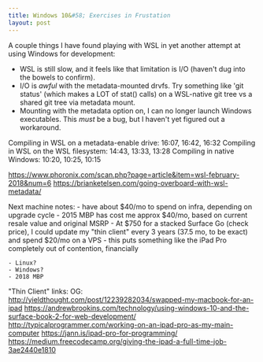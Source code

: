 ```yaml
---
title: Windows 10&#58; Exercises in Frustation
layout: post
---
```


A couple things I have found playing with WSL in yet another attempt at using Windows for development:

 - WSL is still slow, and it feels like that limitation is I/O (haven't dug into the bowels to confirm). 
 - I/O is *awful* with the metadata-mounted drvfs. Try something like 'git status' (which makes a LOT of stat() calls) on a WSL-native git tree vs a shared git tree via metadata mount.
 - Mounting with the metadata option on, I can no longer launch Windows executables. This *must* be a bug, but I haven't yet figured out a workaround.

Compiling in WSL on a metadata-enable drive: 16:07, 16:42, 16:32
Compiling in WSL on the WSL filesystem: 14:43, 13:33, 13:28
Compiling in native Windows: 10:20, 10:25, 10:15

https://www.phoronix.com/scan.php?page=article&item=wsl-february-2018&num=6
https://brianketelsen.com/going-overboard-with-wsl-metadata/

Next machine notes:
    - have about $40/mo to spend on infra, depending on upgrade cycle
        - 2015 MBP has cost me approx $40/mo, based on current resale value and original MSRP
        - At $750 for a stacked Surface Go (check price), I could update my "thin client" every 3 years (37.5 mo, to be exact) and spend $20/mo on a VPS
        - this puts something like the iPad Pro completely out of contention, financially

    - Linux?
    - Windows?
    - 2018 MBP

"Thin Client" links:
    OG: http://yieldthought.com/post/12239282034/swapped-my-macbook-for-an-ipad
    https://andrewbrookins.com/technology/using-windows-10-and-the-surface-book-2-for-web-development/
    http://typicalprogrammer.com/working-on-an-ipad-pro-as-my-main-computer
    https://jann.is/ipad-pro-for-programming/
    https://medium.freecodecamp.org/giving-the-ipad-a-full-time-job-3ae2440e1810
